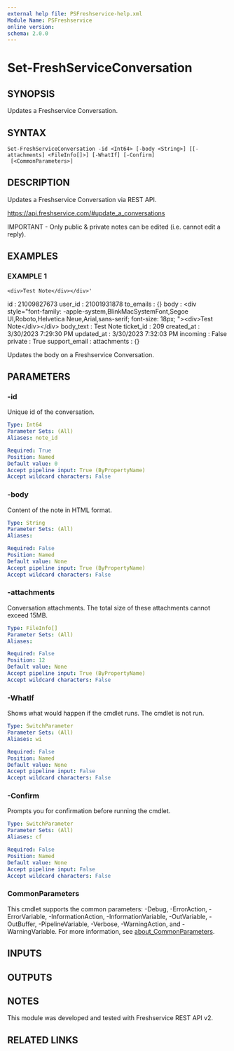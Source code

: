 ```yaml
---
external help file: PSFreshservice-help.xml
Module Name: PSFreshservice
online version:
schema: 2.0.0
---
```


# Set-FreshServiceConversation

## SYNOPSIS
Updates a Freshservice Conversation.

## SYNTAX

```
Set-FreshServiceConversation -id <Int64> [-body <String>] [[-attachments] <FileInfo[]>] [-WhatIf] [-Confirm]
 [<CommonParameters>]
```

## DESCRIPTION
Updates a Freshservice Conversation via REST API.

https://api.freshservice.com/#update_a_conversations

IMPORTANT - Only public & private notes can be edited (i.e.
cannot edit a reply).

## EXAMPLES

### EXAMPLE 1
```
<div>Test Note</div></div>'
```

id            : 21009827673
user_id       : 21001931878
to_emails     : {}
body          : \<div style="font-family: -apple-system,BlinkMacSystemFont,Segoe UI,Roboto,Helvetica Neue,Arial,sans-serif; font-size: 18px; "\>\<div\>Test Note\</div\>\</div\>
body_text     : Test Note
ticket_id     : 209
created_at    : 3/30/2023 7:29:30 PM
updated_at    : 3/30/2023 7:32:03 PM
incoming      : False
private       : True
support_email :
attachments   : {}

Updates the body on a Freshservice Conversation.

## PARAMETERS

### -id
Unique id of the conversation.

```yaml
Type: Int64
Parameter Sets: (All)
Aliases: note_id

Required: True
Position: Named
Default value: 0
Accept pipeline input: True (ByPropertyName)
Accept wildcard characters: False
```

### -body
Content of the note in HTML format.

```yaml
Type: String
Parameter Sets: (All)
Aliases:

Required: False
Position: Named
Default value: None
Accept pipeline input: True (ByPropertyName)
Accept wildcard characters: False
```

### -attachments
Conversation attachments.
The total size of these attachments cannot exceed 15MB.

```yaml
Type: FileInfo[]
Parameter Sets: (All)
Aliases:

Required: False
Position: 12
Default value: None
Accept pipeline input: True (ByPropertyName)
Accept wildcard characters: False
```

### -WhatIf
Shows what would happen if the cmdlet runs.
The cmdlet is not run.

```yaml
Type: SwitchParameter
Parameter Sets: (All)
Aliases: wi

Required: False
Position: Named
Default value: None
Accept pipeline input: False
Accept wildcard characters: False
```

### -Confirm
Prompts you for confirmation before running the cmdlet.

```yaml
Type: SwitchParameter
Parameter Sets: (All)
Aliases: cf

Required: False
Position: Named
Default value: None
Accept pipeline input: False
Accept wildcard characters: False
```

### CommonParameters
This cmdlet supports the common parameters: -Debug, -ErrorAction, -ErrorVariable, -InformationAction, -InformationVariable, -OutVariable, -OutBuffer, -PipelineVariable, -Verbose, -WarningAction, and -WarningVariable. For more information, see [about_CommonParameters](http://go.microsoft.com/fwlink/?LinkID=113216).

## INPUTS

## OUTPUTS

## NOTES
This module was developed and tested with Freshservice REST API v2.

## RELATED LINKS
